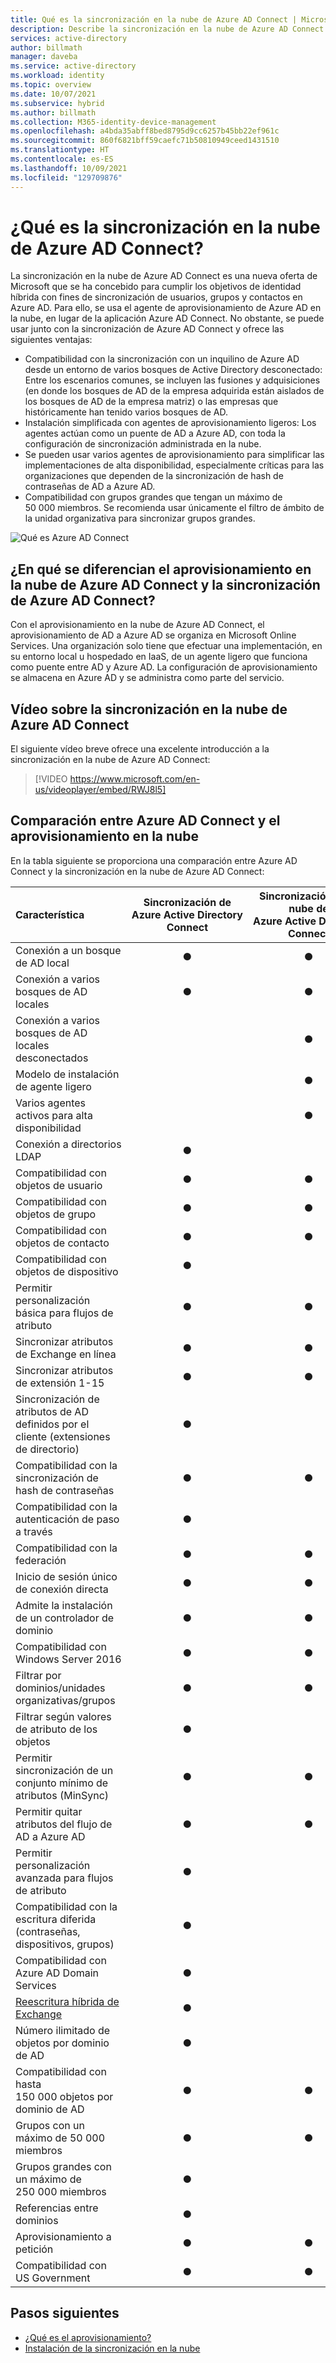 ```yaml
---
title: Qué es la sincronización en la nube de Azure AD Connect | Microsoft Docs
description: Describe la sincronización en la nube de Azure AD Connect.
services: active-directory
author: billmath
manager: daveba
ms.service: active-directory
ms.workload: identity
ms.topic: overview
ms.date: 10/07/2021
ms.subservice: hybrid
ms.author: billmath
ms.collection: M365-identity-device-management
ms.openlocfilehash: a4bda35abff8bed8795d9cc6257b45bb22ef961c
ms.sourcegitcommit: 860f6821bff59caefc71b50810949ceed1431510
ms.translationtype: HT
ms.contentlocale: es-ES
ms.lasthandoff: 10/09/2021
ms.locfileid: "129709876"
---
```

# <a name="what-is-azure-ad-connect-cloud-sync"></a>¿Qué es la sincronización en la nube de Azure AD Connect?
La sincronización en la nube de Azure AD Connect es una nueva oferta de Microsoft que se ha concebido para cumplir los objetivos de identidad híbrida con fines de sincronización de usuarios, grupos y contactos en Azure AD.  Para ello, se usa el agente de aprovisionamiento de Azure AD en la nube, en lugar de la aplicación Azure AD Connect.  No obstante, se puede usar junto con la sincronización de Azure AD Connect y ofrece las siguientes ventajas:
    
- Compatibilidad con la sincronización con un inquilino de Azure AD desde un entorno de varios bosques de Active Directory desconectado: Entre los escenarios comunes, se incluyen las fusiones y adquisiciones (en donde los bosques de AD de la empresa adquirida están aislados de los bosques de AD de la empresa matriz) o las empresas que históricamente han tenido varios bosques de AD.
- Instalación simplificada con agentes de aprovisionamiento ligeros: Los agentes actúan como un puente de AD a Azure AD, con toda la configuración de sincronización administrada en la nube. 
- Se pueden usar varios agentes de aprovisionamiento para simplificar las implementaciones de alta disponibilidad, especialmente críticas para las organizaciones que dependen de la sincronización de hash de contraseñas de AD a Azure AD.
- Compatibilidad con grupos grandes que tengan un máximo de 50 000 miembros. Se recomienda usar únicamente el filtro de ámbito de la unidad organizativa para sincronizar grupos grandes.

![Qué es Azure AD Connect](media/what-is-cloud-sync/architecture-1.png)

## <a name="how-is-azure-ad-connect-cloud-sync-different-from-azure-ad-connect-sync"></a>¿En qué se diferencian el aprovisionamiento en la nube de Azure AD Connect y la sincronización de Azure AD Connect?
Con el aprovisionamiento en la nube de Azure AD Connect, el aprovisionamiento de AD a Azure AD se organiza en Microsoft Online Services. Una organización solo tiene que efectuar una implementación, en su entorno local u hospedado en IaaS, de un agente ligero que funciona como puente entre AD y Azure AD. La configuración de aprovisionamiento se almacena en Azure AD y se administra como parte del servicio.

## <a name="azure-ad-connect-cloud-sync-video"></a>Vídeo sobre la sincronización en la nube de Azure AD Connect
El siguiente vídeo breve ofrece una excelente introducción a la sincronización en la nube de Azure AD Connect:

> [!VIDEO https://www.microsoft.com/en-us/videoplayer/embed/RWJ8l5]


## <a name="comparison-between-azure-ad-connect-and-cloud-sync"></a>Comparación entre Azure AD Connect y el aprovisionamiento en la nube

En la tabla siguiente se proporciona una comparación entre Azure AD Connect y la sincronización en la nube de Azure AD Connect:

| Característica | Sincronización de Azure Active Directory Connect| Sincronización en la nube de Azure Active Directory Connect |
|:--- |:---:|:---:|
|Conexión a un bosque de AD local|● |● |
| Conexión a varios bosques de AD locales |● |● |
| Conexión a varios bosques de AD locales desconectados | |● |
| Modelo de instalación de agente ligero | |● |
| Varios agentes activos para alta disponibilidad | |● |
| Conexión a directorios LDAP|●| | 
| Compatibilidad con objetos de usuario |● |● |
| Compatibilidad con objetos de grupo |● |● |
| Compatibilidad con objetos de contacto |● |● |
| Compatibilidad con objetos de dispositivo |● | |
| Permitir personalización básica para flujos de atributo |● |● |
| Sincronizar atributos de Exchange en línea |● |● |
| Sincronizar atributos de extensión 1-15 |● |● |
| Sincronización de atributos de AD definidos por el cliente (extensiones de directorio) |● | |
| Compatibilidad con la sincronización de hash de contraseñas |●|●|
| Compatibilidad con la autenticación de paso a través |●||
| Compatibilidad con la federación |●|●|
| Inicio de sesión único de conexión directa|● |●|
| Admite la instalación de un controlador de dominio |● |● |
| Compatibilidad con Windows Server 2016|● |● |
| Filtrar por dominios/unidades organizativas/grupos |● |● |
| Filtrar según valores de atributo de los objetos |● | |
| Permitir sincronización de un conjunto mínimo de atributos (MinSync) |● |● |
| Permitir quitar atributos del flujo de AD a Azure AD |● |● |
| Permitir personalización avanzada para flujos de atributo |● | |
| Compatibilidad con la escritura diferida (contraseñas, dispositivos, grupos) |● | |
| Compatibilidad con Azure AD Domain Services|● | |
| [Reescritura híbrida de Exchange](../hybrid/reference-connect-sync-attributes-synchronized.md#exchange-hybrid-writeback) |● | |
| Número ilimitado de objetos por dominio de AD |● | |
| Compatibilidad con hasta 150 000 objetos por dominio de AD |● |● |
| Grupos con un máximo de 50 000 miembros |● |● |
| Grupos grandes con un máximo de 250 000 miembros |● |  |
| Referencias entre dominios|● | |
| Aprovisionamiento a petición|● |● |
| Compatibilidad con US Government|● |● |

## <a name="next-steps"></a>Pasos siguientes 

- [¿Qué es el aprovisionamiento?](what-is-provisioning.md)
- [Instalación de la sincronización en la nube](how-to-install.md)
